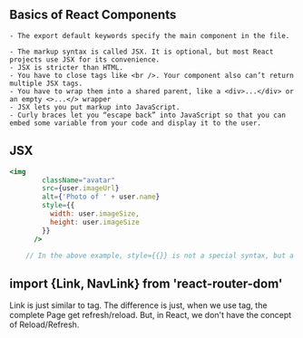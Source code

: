 ## Basics of React Components
```text
- The export default keywords specify the main component in the file.

- The markup syntax is called JSX. It is optional, but most React projects use JSX for its convenience. 
- JSX is stricter than HTML. 
- You have to close tags like <br />. Your component also can’t return multiple JSX tags.
- You have to wrap them into a shared parent, like a <div>...</div> or an empty <>...</> wrapper
- JSX lets you put markup into JavaScript. 
- Curly braces let you “escape back” into JavaScript so that you can embed some variable from your code and display it to the user. 
```

## JSX
```jsx
<img
        className="avatar"
        src={user.imageUrl}
        alt={'Photo of ' + user.name}
        style={{
          width: user.imageSize,
          height: user.imageSize
        }}
      />

    // In the above example, style={{}} is not a special syntax, but a regular {} object inside the style={ } JSX curly braces. 
```


## import {Link, NavLink} from 'react-router-dom'
Link is just similar to <a> tag. The difference is just, when we use <a> tag, the complete Page get refresh/reload.
But, in React, we don't have the concept of Reload/Refresh. 